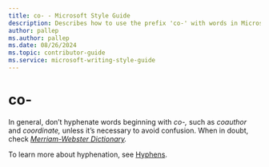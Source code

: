 ```yaml
---
title: co- - Microsoft Style Guide
description: Describes how to use the prefix 'co-' with words in Microsoft content and clarifies when to hyphenate the prefix.
author: pallep
ms.author: pallep
ms.date: 08/26/2024
ms.topic: contributor-guide
ms.service: microsoft-writing-style-guide
---
```


# co-

In general, don’t hyphenate words beginning with *co-,* such as *coauthor* and *coordinate,* unless it’s necessary to avoid confusion. When in doubt, check *[Merriam-Webster Dictionary](https://merriam-webster.com/).*

To learn more about hyphenation, see [Hyphens](~/punctuation/dashes-hyphens/hyphens.md).
